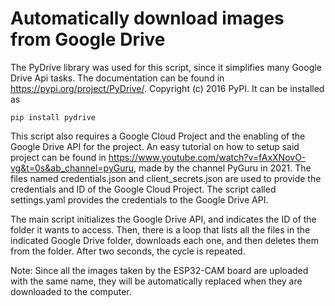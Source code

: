 # Automatically download images from Google Drive
The PyDrive library was used for this script, since it simplifies many Google Drive Api tasks. The documentation can be found in https://pypi.org/project/PyDrive/. Copyright (c) 2016 PyPI. It can be installed as 

```
pip install pydrive
```

This script also requires a Google Cloud Project and the enabling of the Google Drive API for the project. An easy tutorial on how to setup said project can be found in https://www.youtube.com/watch?v=fAxXNovO-vg&t=0s&ab_channel=pyGuru, made by the channel PyGuru in 2021. The files named credentials.json and client_secrets.json are used to provide the credentials and ID of the Google Cloud Project. The script called settings.yaml provides the credentials to the Google Drive API.

The main script initializes the Google Drive API, and indicates the ID of the folder it wants to access. Then, there is a loop that lists all the files in the indicated Google Drive folder, downloads each one, and then deletes them from the folder. After two seconds, the cycle is repeated.

Note: Since all the images taken by the ESP32-CAM board are uploaded with the same name, they will be automatically replaced when they are downloaded to the computer.
